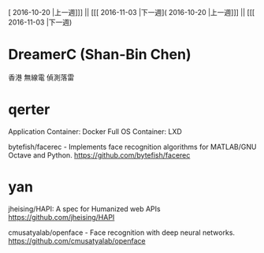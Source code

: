 [ 2016-10-20 |上一週]]] || [[[ 2016-11-03 |下一週]( 2016-10-20 |上一週]]] || [[[ 2016-11-03 |下一週)



# DreamerC (Shan-Bin Chen)

香港 無線電 偵測落雷

# qerter

Application Container: Docker
Full OS Container: LXD

bytefish/facerec - Implements face recognition algorithms for MATLAB/GNU Octave and Python.
<https://github.com/bytefish/facerec>

# yan
jheising/HAPI: A spec for Humanized web APIs
<https://github.com/jheising/HAPI>

cmusatyalab/openface - Face recognition with deep neural networks.
<https://github.com/cmusatyalab/openface>
